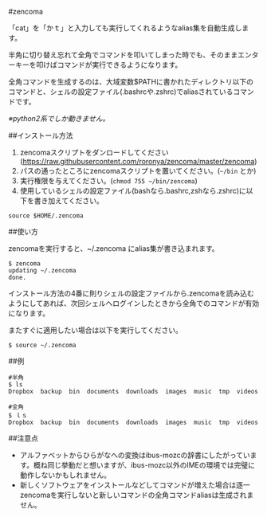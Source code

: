 #zencoma

「cat」を「かｔ」と入力しても実行してくれるようなalias集を自動生成します。

半角に切り替え忘れて全角でコマンドを叩いてしまった時でも、そのままエンターキーを叩けばコマンドが実行できるようになります。

全角コマンドを生成するのは、大域変数$PATHに書かれたディレクトリ以下のコマンドと、シェルの設定ファイル(.bashrcや.zshrc)でaliasされているコマンドです。

*※python2系でしか動きません。*

##インストール方法

1. zencomaスクリプトをダンロードしてください(https://raw.githubusercontent.com/roronya/zencoma/master/zencoma)
2. パスの通ったところにzencomaスクリプトを置いてください。(`~/bin` とか)
3. 実行権限を与えてください。(`chmod 755 ~/bin/zencoma`)
4. 使用しているシェルの設定ファイル(bashなら.bashrc,zshなら.zshrc)に以下を書き加えてください。

```shellscript
source $HOME/.zencoma
```

##使い方

zencomaを実行すると、~/.zencoma にalias集が書き込まれます。

```shellscript
$ zencoma
updating ~/.zencoma
done.
```

インストール方法の4番に則りシェルの設定ファイルから.zencomaを読み込むようにしてあれば、次回シェルへログインしたときから全角でのコマンドが有効になります。

またすぐに適用したい場合は以下を実行してください。

```shellscript
$ source ~/.zencoma
```

##例

```shellscript
#半角
$ ls
Dropbox  backup  bin  documents  downloads  images  music  tmp  videos

#全角
$ ｌｓ
Dropbox  backup  bin  documents  downloads  images  music  tmp  videos
```

##注意点
+ アルファベットからひらがなへの変換はibus-mozcの辞書にしたがっています。概ね同じ挙動だと想いますが、ibus-mozc以外のIMEの環境では完璧に動作しないかもしれません。
+ 新しくソフトウェアをインストールなどしてコマンドが増えた場合は逐一zencomaを実行しないと新しいコマンドの全角コマンドaliasは生成されません。

